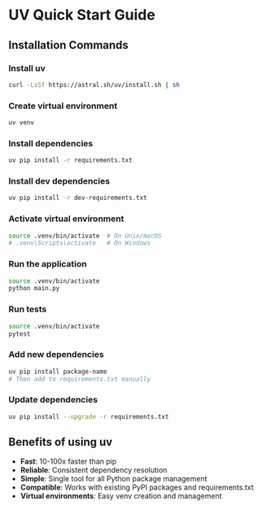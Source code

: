 # UV Quick Start Guide

## Installation Commands

### Install uv
```bash
curl -LsSf https://astral.sh/uv/install.sh | sh
```

### Create virtual environment
```bash
uv venv
```

### Install dependencies
```bash
uv pip install -r requirements.txt
```

### Install dev dependencies
```bash
uv pip install -r dev-requirements.txt
```

### Activate virtual environment
```bash
source .venv/bin/activate  # On Unix/macOS
# .venv\Scripts\activate   # On Windows
```

### Run the application
```bash
source .venv/bin/activate
python main.py
```

### Run tests
```bash
source .venv/bin/activate
pytest
```

### Add new dependencies
```bash
uv pip install package-name
# Then add to requirements.txt manually
```

### Update dependencies
```bash
uv pip install --upgrade -r requirements.txt
```

## Benefits of using uv

- **Fast**: 10-100x faster than pip
- **Reliable**: Consistent dependency resolution
- **Simple**: Single tool for all Python package management
- **Compatible**: Works with existing PyPI packages and requirements.txt
- **Virtual environments**: Easy venv creation and management
